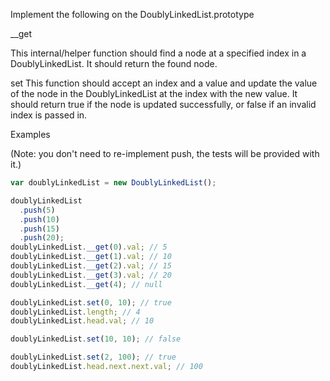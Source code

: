 Implement the following on the DoublyLinkedList.prototype

\_\_get

This internal/helper function should find a node at a specified index in a DoublyLinkedList. It should return the found node.

set
This function should accept an index and a value and update the value of the node in the DoublyLinkedList at the index with the new value. It should return true if the node is updated successfully, or false if an invalid index is passed in.

Examples

(Note: you don't need to re-implement push, the tests will be provided with it.)

```js
var doublyLinkedList = new DoublyLinkedList();

doublyLinkedList
  .push(5)
  .push(10)
  .push(15)
  .push(20);
doublyLinkedList.__get(0).val; // 5
doublyLinkedList.__get(1).val; // 10
doublyLinkedList.__get(2).val; // 15
doublyLinkedList.__get(3).val; // 20
doublyLinkedList.__get(4); // null

doublyLinkedList.set(0, 10); // true
doublyLinkedList.length; // 4
doublyLinkedList.head.val; // 10

doublyLinkedList.set(10, 10); // false

doublyLinkedList.set(2, 100); // true
doublyLinkedList.head.next.next.val; // 100
```
